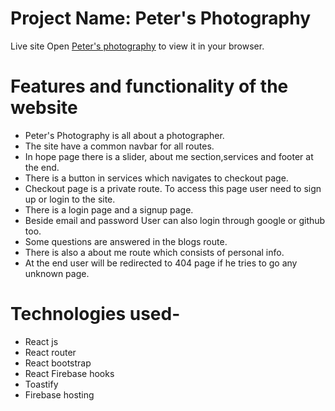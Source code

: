# Project Name: Peter's Photography

Live site
Open [Peter's photography](https://assignment-10-5eb12.web.app/) to view it in your browser.

# Features and functionality of the website

* Peter's Photography is all about a photographer.
* The site have a common navbar for all routes.
* In hope page there is a slider, about me section,services and footer at the end.
* There is a button in services which navigates to checkout page.
* Checkout page is a private route. To access this page user need to sign up or login to the site.
* There is a login page and a signup page.
* Beside email and password User can also login through google or github too.
* Some questions are answered in the blogs route.
* There is also a about me route which consists of personal info.
* At the end user will be redirected to 404 page if he tries to go any unknown page.

# Technologies used-
* React js
* React router 
* React bootstrap
* React Firebase hooks
* Toastify
* Firebase hosting